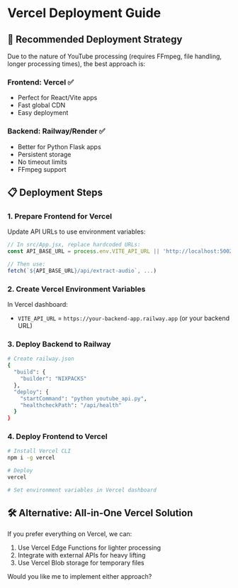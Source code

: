 # Vercel Deployment Guide

## 🚀 Recommended Deployment Strategy

Due to the nature of YouTube processing (requires FFmpeg, file handling, longer processing times), the best approach is:

### **Frontend: Vercel** ✅
- Perfect for React/Vite apps
- Fast global CDN
- Easy deployment

### **Backend: Railway/Render** ✅ 
- Better for Python Flask apps
- Persistent storage
- No timeout limits
- FFmpeg support

## 📋 Deployment Steps

### 1. **Prepare Frontend for Vercel**

Update API URLs to use environment variables:

```javascript
// In src/App.jsx, replace hardcoded URLs:
const API_BASE_URL = process.env.VITE_API_URL || 'http://localhost:5002';

// Then use:
fetch(`${API_BASE_URL}/api/extract-audio`, ...)
```

### 2. **Create Vercel Environment Variables**

In Vercel dashboard:
- `VITE_API_URL` = `https://your-backend-app.railway.app` (or your backend URL)

### 3. **Deploy Backend to Railway**

```bash
# Create railway.json
{
  "build": {
    "builder": "NIXPACKS"
  },
  "deploy": {
    "startCommand": "python youtube_api.py",
    "healthcheckPath": "/api/health"
  }
}
```

### 4. **Deploy Frontend to Vercel**

```bash
# Install Vercel CLI
npm i -g vercel

# Deploy
vercel

# Set environment variables in Vercel dashboard
```

## 🛠️ Alternative: All-in-One Vercel Solution

If you prefer everything on Vercel, we can:
1. Use Vercel Edge Functions for lighter processing
2. Integrate with external APIs for heavy lifting
3. Use Vercel Blob storage for temporary files

Would you like me to implement either approach?